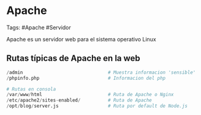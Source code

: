 # Apache

Tags: #Apache #Servidor 

Apache es un servidor web para el sistema operativo Linux

## Rutas típicas de Apache en la web 

```python
/admin                               # Muestra informacion 'sensible' 
/phpinfo.php                         # Informacion del php

# Rutas en consola 
/var/www/html                        # Ruta de Apache o Nginx
/etc/apache2/sites-enabled/          # Ruta de Apache
/opt/blog/server.js                  # Ruta por default de Node.js
```




